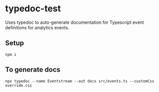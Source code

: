 # typedoc-test

Uses typedoc to auto-generate documentation for Typescript event definitions for analytics events.

## Setup

```
npm i
```

## To generate docs

```
npx typedoc --name Eventstream --out docs src/events.ts --customCss override.css
```

